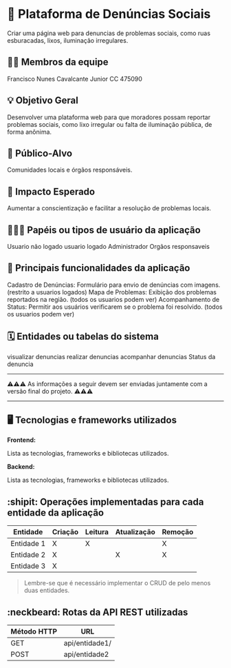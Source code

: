 # :checkered_flag: Plataforma de Denúncias Sociais

Criar uma página web para denuncias de problemas sociais, como ruas esburacadas, lixos, iluminação irregulares.

## :technologist: Membros da equipe

Francisco Nunes Cavalcante Junior CC 475090

## :bulb: Objetivo Geral
Desenvolver uma plataforma web para que moradores possam reportar problemas sociais, como lixo irregular ou falta de iluminação pública, de forma anônima.

## :eyes: Público-Alvo
Comunidades locais e órgãos responsáveis.

## :star2: Impacto Esperado
Aumentar a conscientização e facilitar a resolução de problemas locais.

## :people_holding_hands: Papéis ou tipos de usuário da aplicação

Usuario não logado
usuario logado
Administrador
Orgãos responsaveis

## :triangular_flag_on_post:	 Principais funcionalidades da aplicação

Cadastro de Denúncias: Formulário para envio de denúncias com imagens. (restrito a usuarios logados)
Mapa de Problemas: Exibição dos problemas reportados na região. (todos os usuarios podem ver)
Acompanhamento de Status: Permitir aos usuários verificarem se o problema foi resolvido. (todos os usuarios podem ver)

## :spiral_calendar: Entidades ou tabelas do sistema

visualizar denuncias
realizar denuncias
acompanhar denuncias
Status da denuncia


----

:warning::warning::warning: As informações a seguir devem ser enviadas juntamente com a versão final do projeto. :warning::warning::warning:


----

## :desktop_computer: Tecnologias e frameworks utilizados

**Frontend:**

Lista as tecnologias, frameworks e bibliotecas utilizados.

**Backend:**

Lista as tecnologias, frameworks e bibliotecas utilizados.


## :shipit: Operações implementadas para cada entidade da aplicação


| Entidade| Criação | Leitura | Atualização | Remoção |
| --- | --- | --- | --- | --- |
| Entidade 1 | X |  X  |  | X |
| Entidade 2 | X |    |  X | X |
| Entidade 3 | X |    |  |  |

> Lembre-se que é necessário implementar o CRUD de pelo menos duas entidades.

## :neckbeard: Rotas da API REST utilizadas

| Método HTTP | URL |
| --- | --- |
| GET | api/entidade1/|
| POST | api/entidade2 |
